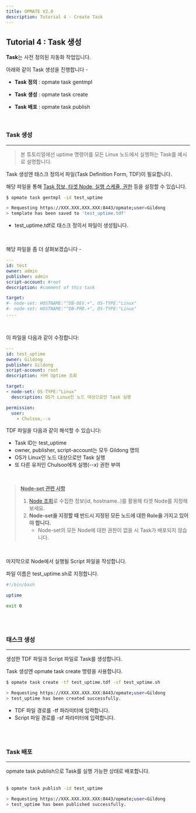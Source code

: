 ```yaml
---
title: OPMATE V2.0
description: Tutorial 4 - Create Task
---
```


## Tutorial 4 : Task 생성

**Task**는 사전 정의된 자동화 작업입니다.


아래와 같이 Task 생성을 진행합니다 -

- **Task 정의** : <inline>opmate task gentmpl</inline>

- **Task 생성** : <inline>opmate task create</inline>

- **Task 배포** : <inline>opmate task publish</inline>

<br>

### Task 생성
- - -

> 본 튜토리얼에선 <inline>uptime</inline> 명령어를 모든 <inline>Linux</inline> 노드에서 실행하는 Task를 예시로 설명합니다.

Task 생성엔 태스크 정의서 파일(Task Definition Form, TDF)이 필요합니다.

해당 파일을 통해 <u>Task 정보, 타겟 Node, 실행 스케쥴, 권한</u> 등을 설정할 수 있습니다.

```bash
$ opmate task gentmpl -id test_uptime

> Requesting https://XXX.XXX.XXX.XXX:8443/opmate;user=Gildong
> template has been saved to 'test_uptime.tdf'
```

- <div><inline>test_uptime.tdf</inline>로 태스크 정의서 파일이 생성됩니다.</div>

<br>


해당 파일을 좀 더 살펴보겠습니다 - 

```yaml
---
id: test
owner: admin
publisher: admin
script-account: #root
description: #comment of this task

target:
#- node-set: HOSTNAME:"^DB-DEV.+", OS-TYPE:"Linux"
#- node-set: HOSTNAME:"^DB-PRD.+", OS-TYPE:"Linux"
....

```

<br>

이 파일을 다음과 같이 수정합니다:

```yaml
---
id: test_uptime
owner: Gildong
publisher: Gildong
script-account: root
description: 서버 Uptime 조회

target:
- node-set: OS-TYPE:"Linux"
  description: OS가 Linux인 노드 대상으로만 Task 실행

permission:
  user:
    - Chulsoo,--x

```

TDF 파일을 다음과 같이 해석할 수 있습니다:
- Task ID는 test_uptime
- owner, publisher, script-account는 모두 Gildong 명의
- OS가 Linux인 노드 대상으로만 Task 실행
- 또 다른 유저인 Chulsoo에게 실행(--x) 권한 부여



<br>

> <u><b>Node-set 관련 사항</b></u>  
> 1. [Node 조회](Tutorial2.md)로 수집한 정보(id, hostname..)를 활용해 타겟 Node를 지정해보세요.  
> 2. **Node-set을 지정할 때 반드시 지정된 모든 노드에 대한 Role을 가지고 있어야 합니다.**
>     - Node-set의 모든 Node에 대한 권한이 없을 시 Task가 배포되지 않습니다.


<br>



마지막으로 Node에서 실행될 Script 파일을 작성합니다.  



파일 이름은 <inline>test_uptime.sh</inline>로 지정합니다.

```bash
#!/bin/bash

uptime

exit 0
```

<br><br>

### 태스크 생성
- - -

생성한 TDF 파일과 Script 파일로 Task를 생성합니다.

Task 생성엔 <inline>opmate task create</inline> 명령을 사용합니다.

```bash
$ opmate task create -tf test_uptime.tdf -sf test_uptime.sh

> Requesting https://XXX.XXX.XXX.XXX:8443/opmate;user=Gildong
> test_uptime has been created successfully.
```

- <div>TDF 파일 경로를 <inline>-tf</inline> 파라미터에 입력합니다.</div>

- <div>Script 파일 경로를 <inline>-sf</inline> 파라미터에 입력합니다.</div>

<br><br>


### Task 배포
- - -

<div><inline>opmate task publish</inline>으로 Task를 실행 가능한 상태로 배포합니다.</div>

<br>

```bash
$ opmate task publish -id test_uptime

> Requesting https://XXX.XXX.XXX.XXX:8443/opmate;user=Gildong
> test_uptime has been published successfully.
```